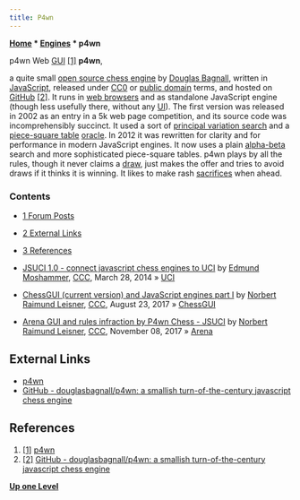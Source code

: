 ```yaml
---
title: P4wn
---
```

**[Home](Home "Home") \* [Engines](Engines "Engines") \* p4wn**



 [](http://p4wn.sourceforge.net/) p4wn Web [GUI](GUI "GUI") <a id="cite-note-1" href="#cite-ref-1">[1]</a> 
**p4wn**,  

a quite small [open source chess engine](Category:Open_Source "Category:Open Source") by [Douglas Bagnall](Douglas_Bagnall "Douglas Bagnall"), written in [JavaScript](JavaScript "JavaScript"), released under [CC0](https://en.wikipedia.org/wiki/Creative_Commons) or [public domain](https://en.wikipedia.org/wiki/Public_domain) terms, and hosted on [GitHub](https://en.wikipedia.org/wiki/GitHub) <a id="cite-note-2" href="#cite-ref-2">[2]</a>.
It runs in [web browsers](https://en.wikipedia.org/wiki/Web_browser) and as standalone JavaScript engine (though less usefully there, without any [UI](User_Interface "User Interface")). 
The first version was released in 2002 as an entry in a 5k web page competition, and its source code was incomprehensibly succinct. 
It used a sort of [principal variation search](Principal_Variation_Search "Principal Variation Search") and a [piece-square table](Piece-Square_Tables "Piece-Square Tables") [oracle](Oracle "Oracle"). 
In 2012 it was rewritten for clarity and for performance in modern JavaScript engines. It now uses a plain [alpha-beta](Alpha-Beta "Alpha-Beta") search and more sophisticated piece-square tables. 
p4wn plays by all the rules, though it never claims a [draw](Draw "Draw"), just makes the offer and tries to avoid draws if it thinks it is winning. It likes to make rash [sacrifices](Sacrifice "Sacrifice") when ahead.



### Contents


* [1 Forum Posts](#forum-posts)
* [2 External Links](#external-links)
* [3 References](#references)






* [JSUCI 1.0 - connect javascript chess engines to UCI](http://www.talkchess.com/forum3/viewtopic.php?f=2&t=51763) by [Edmund Moshammer](Edmund_Moshammer "Edmund Moshammer"), [CCC](CCC "CCC"), March 28, 2014 » [UCI](UCI "UCI")
* [ChessGUI (current version) and JavaScript engines part I](http://www.talkchess.com/forum3/viewtopic.php?f=2&t=64969) by [Norbert Raimund Leisner](Norbert_Raimund_Leisner "Norbert Raimund Leisner"), [CCC](CCC "CCC"), August 23, 2017 » [ChessGUI](ChessGUI "ChessGUI")
* [Arena GUI and rules infraction by P4wn Chess - JSUCI](http://www.talkchess.com/forum3/viewtopic.php?f=2&t=65667) by [Norbert Raimund Leisner](Norbert_Raimund_Leisner "Norbert Raimund Leisner"), [CCC](CCC "CCC"), November 08, 2017 » [Arena](Arena "Arena")


## External Links


* [p4wn](http://p4wn.sourceforge.net/)
* [GitHub - douglasbagnall/p4wn: a smallish turn-of-the-century javascript chess engine](https://github.com/douglasbagnall/p4wn)


## References


1. <a id="cite-ref-1" href="#cite-note-1">[1]</a> [p4wn](http://p4wn.sourceforge.net/)
2. <a id="cite-ref-2" href="#cite-note-2">[2]</a>  [GitHub - douglasbagnall/p4wn: a smallish turn-of-the-century javascript chess engine](https://github.com/douglasbagnall/p4wn)

**[Up one Level](Engines "Engines")**







 
